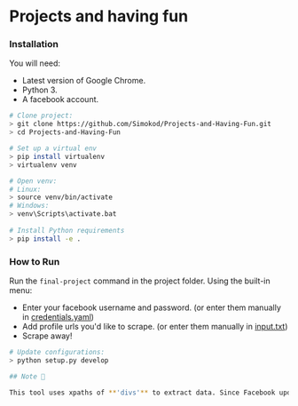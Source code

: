 # Projects and having fun

### Installation

You will need:

- Latest version of Google Chrome.
- Python 3.
- A facebook account.

```bash
# Clone project:
> git clone https://github.com/Simokod/Projects-and-Having-Fun.git
> cd Projects-and-Having-Fun

# Set up a virtual env
> pip install virtualenv
> virtualenv venv

# Open venv:
# Linux:
> source venv/bin/activate
# Windows:
> venv\Scripts\activate.bat
  
# Install Python requirements
> pip install -e .
```

### How to Run
Run the `final-project` command in the project folder.
Using the built-in menu:
- Enter your facebook username and password. (or enter them manually in [credentials.yaml](credentials.yaml))
- Add profile urls you'd like to scrape. (or enter them manually in [input.txt](input.txt))
- Scrape away!


```bash
# Update configurations:
> python setup.py develop

## Note 🤝

This tool uses xpaths of **'divs'** to extract data. Since Facebook updates its site frequently, the 'divs' get changed. Consequently, we have to update the divs accordingly to correctly scrape data.


